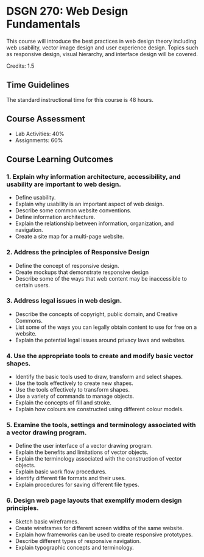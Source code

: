 # DSGN 270: Web Design Fundamentals

This course will introduce the best practices in web design theory including web usability, vector image design and user experience design. Topics such as responsive design, visual hierarchy, and interface design will be covered.

Credits: 1.5

## Time Guidelines

The standard instructional time for this course is 48 hours.

## Course Assessment

- Lab Activities: 40%
- Assignments: 60%

## Course Learning Outcomes

### 1. Explain why information architecture, accessibility, and usability are important to web design.

- Define usability.
- Explain why usability is an important aspect of web design.
- Describe some common website conventions.
- Define information architecture.
- Explain the relationship between information, organization, and navigation.
- Create a site map for a multi-page website.

### 2. Address the principles of Responsive Design

- Define the concept of responsive design.
- Create mockups that demonstrate responsive design
- Describe some of the ways that web content may be inaccessible to certain users.

### 3. Address legal issues in web design.

- Describe the concepts of copyright, public domain, and Creative Commons.
- List some of the ways you can legally obtain content to use for free on a website.
- Explain the potential legal issues around privacy laws and websites.

### 4. Use the appropriate tools to create and modify basic vector shapes.

- Identify the basic tools used to draw, transform and select shapes.
- Use the tools effectively to create new shapes.
- Use the tools effectively to transform shapes.
- Use a variety of commands to manage objects.
- Explain the concepts of fill and stroke.
- Explain how colours are constructed using different colour models.

### 5. Examine the tools, settings and terminology associated with a vector drawing program.

- Define the user interface of a vector drawing program.
- Explain the benefits and limitations of vector objects.
- Explain the terminology associated with the construction of vector objects.
- Explain basic work flow procedures.
- Identify different file formats and their uses.
- Explain procedures for saving different file types.

### 6. Design web page layouts that exemplify modern design principles.

- Sketch basic wireframes.
- Create wireframes for different screen widths of the same website.
- Explain how frameworks can be used to create responsive prototypes.
- Describe different types of responsive navigation.
- Explain typographic concepts and terminology.
